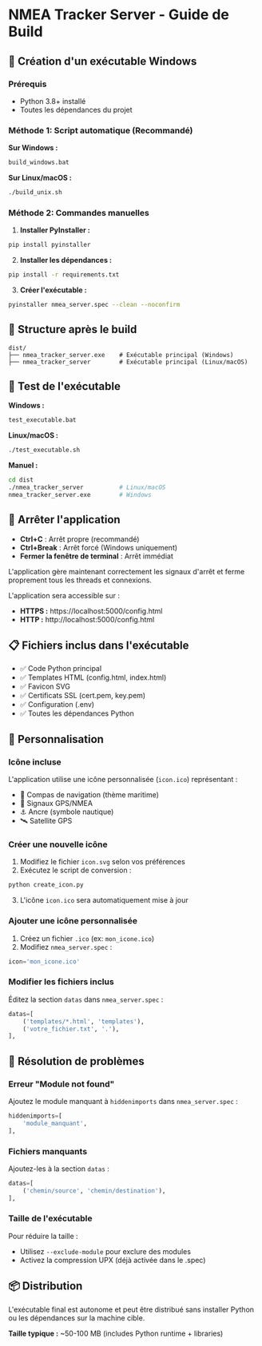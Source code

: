 # NMEA Tracker Server - Guide de Build

## 🚀 Création d'un exécutable Windows

### Prérequis
- Python 3.8+ installé
- Toutes les dépendances du projet

### Méthode 1: Script automatique (Recommandé)

**Sur Windows :**
```cmd
build_windows.bat
```

**Sur Linux/macOS :**
```bash
./build_unix.sh
```

### Méthode 2: Commandes manuelles

1. **Installer PyInstaller :**
```bash
pip install pyinstaller
```

2. **Installer les dépendances :**
```bash
pip install -r requirements.txt
```

3. **Créer l'exécutable :**
```bash
pyinstaller nmea_server.spec --clean --noconfirm
```

## 📁 Structure après le build

```
dist/
├── nmea_tracker_server.exe    # Exécutable principal (Windows)
├── nmea_tracker_server        # Exécutable principal (Linux/macOS)
```

## 🎯 Test de l'exécutable

**Windows :**
```cmd
test_executable.bat
```

**Linux/macOS :**
```bash
./test_executable.sh
```

**Manuel :**
```bash
cd dist
./nmea_tracker_server          # Linux/macOS
nmea_tracker_server.exe        # Windows
```

## 🛑 Arrêter l'application

- **Ctrl+C** : Arrêt propre (recommandé)
- **Ctrl+Break** : Arrêt forcé (Windows uniquement)
- **Fermer la fenêtre de terminal** : Arrêt immédiat

L'application gère maintenant correctement les signaux d'arrêt et ferme proprement tous les threads et connexions.

L'application sera accessible sur :
- **HTTPS :** https://localhost:5000/config.html
- **HTTP :** http://localhost:5000/config.html

## 📋 Fichiers inclus dans l'exécutable

- ✅ Code Python principal
- ✅ Templates HTML (config.html, index.html)
- ✅ Favicon SVG
- ✅ Certificats SSL (cert.pem, key.pem)
- ✅ Configuration (.env)
- ✅ Toutes les dépendances Python

## 🔧 Personnalisation

### Icône incluse
L'application utilise une icône personnalisée (`icon.ico`) représentant :
- 🧭 Compas de navigation (thème maritime)
- 📡 Signaux GPS/NMEA
- ⚓ Ancre (symbole nautique)
- 🛰️ Satellite GPS

### Créer une nouvelle icône
1. Modifiez le fichier `icon.svg` selon vos préférences
2. Exécutez le script de conversion :
```bash
python create_icon.py
```
3. L'icône `icon.ico` sera automatiquement mise à jour

### Ajouter une icône personnalisée
1. Créez un fichier `.ico` (ex: `mon_icone.ico`)
2. Modifiez `nmea_server.spec` :
```python
icon='mon_icone.ico'
```

### Modifier les fichiers inclus
Éditez la section `datas` dans `nmea_server.spec` :
```python
datas=[
    ('templates/*.html', 'templates'),
    ('votre_fichier.txt', '.'),
],
```

## 🐛 Résolution de problèmes

### Erreur "Module not found"
Ajoutez le module manquant à `hiddenimports` dans `nmea_server.spec` :
```python
hiddenimports=[
    'module_manquant',
],
```

### Fichiers manquants
Ajoutez-les à la section `datas` :
```python
datas=[
    ('chemin/source', 'chemin/destination'),
],
```

### Taille de l'exécutable
Pour réduire la taille :
- Utilisez `--exclude-module` pour exclure des modules
- Activez la compression UPX (déjà activée dans le .spec)

## 📦 Distribution

L'exécutable final est autonome et peut être distribué sans installer Python ou les dépendances sur la machine cible.

**Taille typique :** ~50-100 MB (includes Python runtime + libraries)

